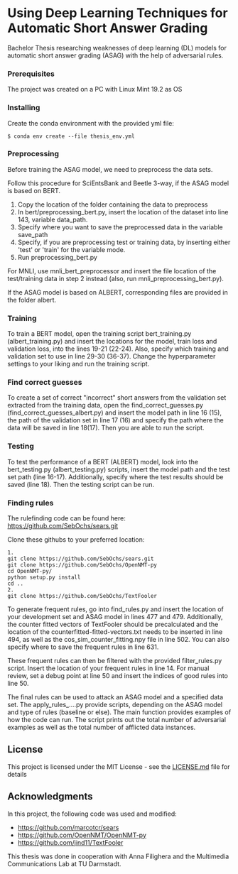 # Using Deep Learning Techniques for Automatic Short Answer Grading

Bachelor Thesis researching weaknesses of deep learning (DL) models for automatic short answer 
grading (ASAG) with the help of adversarial rules.  

### Prerequisites

The project was created on a PC with Linux Mint 19.2 as OS

### Installing

Create the conda environment with the provided yml file:

```
$ conda env create --file thesis_env.yml
```

### Preprocessing

Before training the ASAG model, we need to preprocess the data sets.

Follow this procedure for SciEntsBank and Beetle 3-way, if the ASAG model is based on BERT.

1. Copy the location of the folder containing the data to preprocess
2. In bert/preprocessing_bert.py, insert the location of the dataset into line 143, variable data_path.
3. Specify where you want to save the preprocessed data in the variable save_path
4. Specify, if you are preprocessing test or training data, by inserting either 'test' or 'train' for the variable mode.
5. Run preprocessing_bert.py

For MNLI, use mnli_bert_preprocessor and insert the file location of the test/training data in step 2 instead (also, 
run mnli_preprocessing_bert.py).

If the ASAG model is based on ALBERT, corresponding files are provided in the folder albert.

### Training 

To train a BERT model, open the training script bert_training.py (albert_training.py) and insert the locations for the 
model, train loss and validation loss, into the lines 19-21 (22-24).
Also, specify which training and validation set to use in line 29-30 (36-37).
Change the hyperparameter settings to your liking and run the training script.

### Find correct guesses

To create a set of correct "incorrect" short answers from the validation set extracted from the training data, open the 
find_correct_guesses.py (find_correct_guesses_albert.py)
and insert the model path in line 16 (15), the path of the validation set in line 17 (16) and specify the path where the
data will be saved in line 18(17).
Then you are able to run the script.

### Testing

To test the performance of a BERT (ALBERT) model,
look into the bert_testing.py (albert_testing.py) scripts, insert the model path and the test set path (line 16-17).
Additionally, specify where the test results should be saved (line 18).
Then the testing script can be run.

### Finding rules 

The rulefinding code can be found here: https://github.com/SebOchs/sears.git

Clone these githubs to your preferred location:

```
1.
git clone https://github.com/SebOchs/sears.git
git clone https://github.com/SebOchs/OpenNMT-py
cd OpenNMT-py/
python setup.py install
cd ..
2.
git clone https://github.com/SebOchs/TextFooler
```

To generate frequent rules, go into find_rules.py and insert the location of your development set and 
ASAG model in lines 477 and 479.
Additionally, the counter fitted vectors of TextFooler should be precalculated and the location
of the counterfitted-fitted-vectors.txt needs to be inserted in line 494, 
as well as the cos_sim_counter_fitting.npy file in line 502.
You can also specify where to save the frequent rules in line 631.

These frequent rules can then be filtered with the provided filter_rules.py script.
Insert the location of your frequent rules in line 14.
For manual review, set a debug point at line 50 and insert the indices of good rules into line 50.

The final rules can be used to attack an ASAG model and a specified data set.
The apply_rules_....py provide scripts, depending on the ASAG model and type of rules (baseline or else).
The main function provides examples of how the code can run.
The script prints out the total number of adversarial examples as well as the total number of afflicted 
data instances.

## License

This project is licensed under the MIT License - see the [LICENSE.md](LICENSE.md) file for details

## Acknowledgments

In this project, the following code was used and modified:
* https://github.com/marcotcr/sears
* https://github.com/OpenNMT/OpenNMT-py
* https://github.com/jind11/TextFooler

This thesis was done in cooperation with Anna Filighera and the Multimedia Communications Lab at TU Darmstadt.
